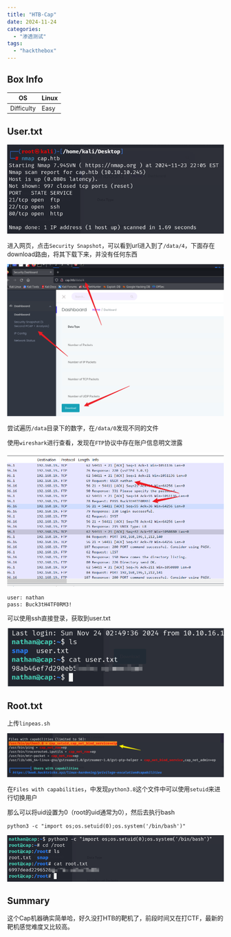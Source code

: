 ```yaml
---
title: "HTB-Cap"
date: 2024-11-24
categories: 
  - "渗透测试"
tags: 
  - "hackthebox"
---
```


## Box Info

| OS | Linux |
| --- | --- |
| Difficulty | Easy |

## User.txt

![](./images/image-101.png)

进入网页，点击`Security Snapshot`，可以看到url进入到了`/data/4`，下面存在download路由，将其下载下来，并没有任何东西

![](./images/image-102.png)

尝试遍历`/data`目录下的数字，在`/data/0`发现不同的文件

使用`wireshark`进行查看，发现在`FTP`协议中存在账户信息明文泄露

![](./images/image-103.png)

```
user: nathan
pass: Buck3tH4TF0RM3!
```

可以使用ssh直接登录，获取到user.txt

![](./images/image-104.png)

## Root.txt

上传`linpeas.sh`

![](./images/image-105.png)

在`Files with capabilities`，中发现`python3.8`这个文件中可以使用`setuid`来进行切换用户

那么可以将uid设置为0（root的uid通常为0），然后去执行bash

```
python3 -c "import os;os.setuid(0);os.system('/bin/bash')"
```

![](./images/image-106.png)

## Summary

这个Cap机器确实简单哈，好久没打HTB的靶机了，前段时间又在打CTF，最新的靶机感觉难度又比较高。
